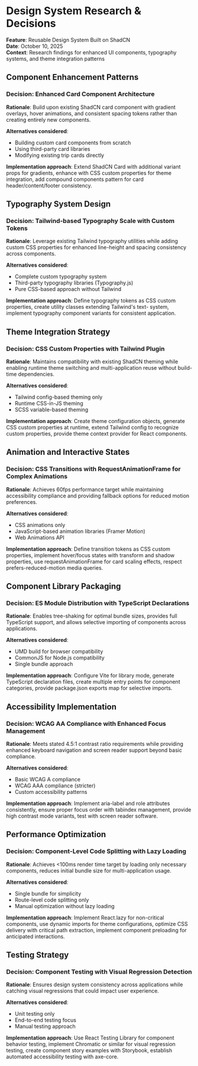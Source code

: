# Design System Research & Decisions

**Feature**: Reusable Design System Built on ShadCN  
**Date**: October 10, 2025  
**Context**: Research findings for enhanced UI components, typography systems, and theme integration patterns

## Component Enhancement Patterns

### Decision: Enhanced Card Component Architecture
**Rationale**: Build upon existing ShadCN card component with gradient overlays, hover animations, and consistent spacing tokens rather than creating entirely new components.

**Alternatives considered**:
- Building custom card components from scratch
- Using third-party card libraries
- Modifying existing trip cards directly

**Implementation approach**: Extend ShadCN Card with additional variant props for gradients, enhance with CSS custom properties for theme integration, add compound components pattern for card header/content/footer consistency.

## Typography System Design

### Decision: Tailwind-based Typography Scale with Custom Tokens
**Rationale**: Leverage existing Tailwind typography utilities while adding custom CSS properties for enhanced line-height and spacing consistency across components.

**Alternatives considered**:
- Complete custom typography system
- Third-party typography libraries (Typography.js)
- Pure CSS-based approach without Tailwind

**Implementation approach**: Define typography tokens as CSS custom properties, create utility classes extending Tailwind's text- system, implement typography component variants for consistent application.

## Theme Integration Strategy

### Decision: CSS Custom Properties with Tailwind Plugin
**Rationale**: Maintains compatibility with existing ShadCN theming while enabling runtime theme switching and multi-application reuse without build-time dependencies.

**Alternatives considered**:
- Tailwind config-based theming only
- Runtime CSS-in-JS theming
- SCSS variable-based theming

**Implementation approach**: Create theme configuration objects, generate CSS custom properties at runtime, extend Tailwind config to recognize custom properties, provide theme context provider for React components.

## Animation and Interactive States

### Decision: CSS Transitions with RequestAnimationFrame for Complex Animations
**Rationale**: Achieves 60fps performance target while maintaining accessibility compliance and providing fallback options for reduced motion preferences.

**Alternatives considered**:
- CSS animations only
- JavaScript-based animation libraries (Framer Motion)
- Web Animations API

**Implementation approach**: Define transition tokens as CSS custom properties, implement hover/focus states with transform and shadow properties, use requestAnimationFrame for card scaling effects, respect prefers-reduced-motion media queries.

## Component Library Packaging

### Decision: ES Module Distribution with TypeScript Declarations
**Rationale**: Enables tree-shaking for optimal bundle sizes, provides full TypeScript support, and allows selective importing of components across applications.

**Alternatives considered**:
- UMD build for browser compatibility
- CommonJS for Node.js compatibility
- Single bundle approach

**Implementation approach**: Configure Vite for library mode, generate TypeScript declaration files, create multiple entry points for component categories, provide package.json exports map for selective imports.

## Accessibility Implementation

### Decision: WCAG AA Compliance with Enhanced Focus Management
**Rationale**: Meets stated 4.5:1 contrast ratio requirements while providing enhanced keyboard navigation and screen reader support beyond basic compliance.

**Alternatives considered**:
- Basic WCAG A compliance
- WCAG AAA compliance (stricter)
- Custom accessibility patterns

**Implementation approach**: Implement aria-label and role attributes consistently, ensure proper focus order with tabindex management, provide high contrast mode variants, test with screen reader software.

## Performance Optimization

### Decision: Component-Level Code Splitting with Lazy Loading
**Rationale**: Achieves <100ms render time target by loading only necessary components, reduces initial bundle size for multi-application usage.

**Alternatives considered**:
- Single bundle for simplicity
- Route-level code splitting only
- Manual optimization without lazy loading

**Implementation approach**: Implement React.lazy for non-critical components, use dynamic imports for theme configurations, optimize CSS delivery with critical path extraction, implement component preloading for anticipated interactions.

## Testing Strategy

### Decision: Component Testing with Visual Regression Detection
**Rationale**: Ensures design system consistency across applications while catching visual regressions that could impact user experience.

**Alternatives considered**:
- Unit testing only
- End-to-end testing focus
- Manual testing approach

**Implementation approach**: Use React Testing Library for component behavior testing, implement Chromatic or similar for visual regression testing, create component story examples with Storybook, establish automated accessibility testing with axe-core.
